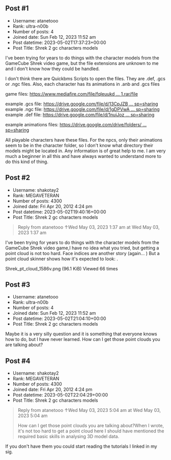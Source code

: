 ## Post #1
- Username: atanetooo
- Rank: ultra-n00b
- Number of posts: 4
- Joined date: Sun Feb 12, 2023 11:52 am
- Post datetime: 2023-05-02T17:37:23+00:00
- Post Title: Shrek 2 gc characters models

I've been trying for years to do things with the character models from the GameCube Shrek video game, but the file extensions are unknown to me and I don't know how they could be handled.

I don't think there are Quickbms Scripts to open the files. They are .def, .gcs or .ngc files. Also, each character has its animations in .anb and .gcs files

game files: [https://www.mediafire.com/file/fqleuukd ... 1.rar/file](https://www.mediafire.com/file/fqleuukdsbv4qvn/root1.rar/file)

example .gcs file: [https://drive.google.com/file/d/13CpJZB ... sp=sharing](https://drive.google.com/file/d/13CpJZBtUfmupxH6RqHQXDlCUqbJFAWBs/view?usp=sharing)
example .ngc file: [https://drive.google.com/file/d/1gDPVwA ... sp=sharing](https://drive.google.com/file/d/1gDPVwAp-wRfABf8VaU-DV8LDw2hWLyaY/view?usp=sharing)
example .def file: [https://drive.google.com/file/d/1nuiJoz ... sp=sharing](https://drive.google.com/file/d/1nuiJozokDeGDtfp3_4R2DUXJOfRSRTxK/view?usp=sharing)

example animations files: [https://drive.google.com/drive/folders/ ... sp=sharing](https://drive.google.com/drive/folders/13NDGn3k-zDTlYyPi2MPl29Y7_i0_RFkp?usp=sharing)

All playable characters have these files. For the npcs, only their animations seem to be in the character folder, so I don't know what directory their models might be located in. Any information is of great help to me. I am very much a beginner in all this and have always wanted to understand more to do this kind of thing.
## Post #2
- Username: shakotay2
- Rank: MEGAVETERAN
- Number of posts: 4300
- Joined date: Fri Apr 20, 2012 4:24 pm
- Post datetime: 2023-05-02T19:40:16+00:00
- Post Title: Shrek 2 gc characters models

> Reply from atanetooo ↑Wed May 03, 2023 1:37 am at Wed May 03, 2023 1:37 am
>
> 
I've been trying for years to do things with the character models from the GameCube Shrek video game,I have no idea what you tried, but getting a point cloud is not too hard. Face indices are another story (again...  ) But a point cloud skinner shows how it's expected to look:
.



Shrek_pt_cloud_1586v.png (96.1 KiB) Viewed 66 times
## Post #3
- Username: atanetooo
- Rank: ultra-n00b
- Number of posts: 4
- Joined date: Sun Feb 12, 2023 11:52 am
- Post datetime: 2023-05-02T21:04:10+00:00
- Post Title: Shrek 2 gc characters models

Maybe it is a very silly question and it is something that everyone knows how to do, but I have never learned. How can I get those point clouds you are talking about?
## Post #4
- Username: shakotay2
- Rank: MEGAVETERAN
- Number of posts: 4300
- Joined date: Fri Apr 20, 2012 4:24 pm
- Post datetime: 2023-05-02T22:04:29+00:00
- Post Title: Shrek 2 gc characters models

> Reply from atanetooo ↑Wed May 03, 2023 5:04 am at Wed May 03, 2023 5:04 am
>
> How can I get those point clouds you are talking about?When I wrote, it's not too hard to get a point cloud here I should have mentioned the required basic skills in analysing 3D model data.

If you don't have them you could start reading the tutorials I linked in my sig.
